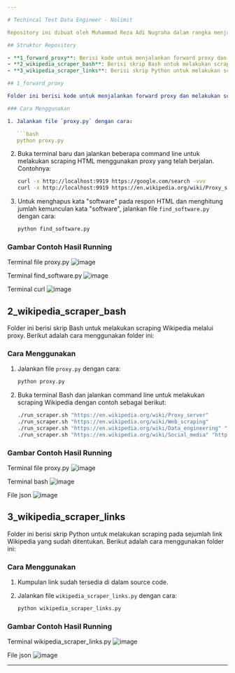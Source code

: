 ```yaml
---

# Techincal Test Data Engineer - Nolimit

Repository ini dibuat oleh Muhammad Reza Adi Nugraha dalam rangka menjawab Techincal Test Data Engineer di perusahaan Nolimit. Repository ini terdiri dari tiga folder, masing-masing digunakan untuk menjawab setiap soal yang diberikan.

## Struktur Repository

- **1_forward_proxy**: Berisi kode untuk menjalankan forward proxy dan melakukan scraping HTML menggunakan proxy.
- **2_wikipedia_scraper_bash**: Berisi skrip Bash untuk melakukan scraping Wikipedia melalui proxy.
- **3_wikipedia_scraper_links**: Berisi skrip Python untuk melakukan scraping pada sejumlah link Wikipedia yang sudah ditentukan.

## 1_forward_proxy

Folder ini berisi kode untuk menjalankan forward proxy dan melakukan scraping HTML menggunakan proxy yang telah berjalan. Berikut adalah cara menggunakan folder ini:

### Cara Menggunakan

1. Jalankan file `proxy.py` dengan cara:

   ```bash
   python proxy.py
   ```

2. Buka terminal baru dan jalankan beberapa command line untuk melakukan scraping HTML menggunakan proxy yang telah berjalan. Contohnya:

   ```bash
   curl -x http://localhost:9919 https://google.com/search -vvv
   curl -x http://localhost:9919 https://en.wikipedia.org/wiki/Proxy_server -vvv
   ```

3. Untuk menghapus kata "software" pada respon HTML dan menghitung jumlah kemunculan kata "software", jalankan file `find_software.py` dengan cara:

   ```bash
   python find_software.py
   ```

### Gambar Contoh Hasil Running
Terminal file proxy.py
![image](https://github.com/mrezaadi/Techincal-Test-Data-Engineer---Nolimit/assets/68578433/475e61c7-22a1-4c27-bfa8-3bb4e4c0b8c9)

Terminal find_software.py
![image](https://github.com/mrezaadi/Techincal-Test-Data-Engineer---Nolimit/assets/68578433/c1cbc503-c9e0-442c-b719-9e26cc734036)

Terminal curl
![image](https://github.com/mrezaadi/Techincal-Test-Data-Engineer---Nolimit/assets/68578433/b11e03a6-44cd-4326-a672-6c6ae4f65cfc)



## 2_wikipedia_scraper_bash

Folder ini berisi skrip Bash untuk melakukan scraping Wikipedia melalui proxy. Berikut adalah cara menggunakan folder ini:

### Cara Menggunakan

1. Jalankan file `proxy.py` dengan cara:

   ```bash
   python proxy.py
   ```

2. Buka terminal Bash dan jalankan command line untuk melakukan scraping Wikipedia dengan contoh sebagai berikut:

   ```bash
   ./run_scraper.sh "https://en.wikipedia.org/wiki/Proxy_server"
   ./run_scraper.sh "https://en.wikipedia.org/wiki/Web_scraping"
   ./run_scraper.sh "https://en.wikipedia.org/wiki/Data_engineering" "http://localhost:9919"
   ./run_scraper.sh "https://en.wikipedia.org/wiki/Social_media" "http://localhost:9919"
   ```

### Gambar Contoh Hasil Running
Terminal file proxy.py
![image](https://github.com/mrezaadi/Techincal-Test-Data-Engineer---Nolimit/assets/68578433/de3d0a55-9163-4e65-9d80-2b90d510a8a9)

Terminal bash
![image](https://github.com/mrezaadi/Techincal-Test-Data-Engineer---Nolimit/assets/68578433/9a35d4ad-6ed0-466f-bef7-32996741d844)

File json
![image](https://github.com/mrezaadi/Techincal-Test-Data-Engineer---Nolimit/assets/68578433/2004ec7c-2a54-4eaf-9e88-02be13381848)



## 3_wikipedia_scraper_links

Folder ini berisi skrip Python untuk melakukan scraping pada sejumlah link Wikipedia yang sudah ditentukan. Berikut adalah cara menggunakan folder ini:

### Cara Menggunakan

1. Kumpulan link sudah tersedia di dalam source code.
2. Jalankan file `wikipedia_scraper_links.py` dengan cara:

   ```bash
   python wikipedia_scraper_links.py
   ```

### Gambar Contoh Hasil Running
Terminal wikipedia_scraper_links.py
![image](https://github.com/mrezaadi/Techincal-Test-Data-Engineer---Nolimit/assets/68578433/3b28354d-4252-4d28-80a6-20865653341d)

File json
![image](https://github.com/mrezaadi/Techincal-Test-Data-Engineer---Nolimit/assets/68578433/cca7a24b-fec2-4454-b08d-f10e7d550f48)


---
```


